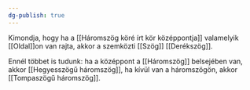 ```yaml
---
dg-publish: true
---
```

Kimondja, hogy ha a [[Háromszög köré írt kör középpontja]] valamelyik [[Oldal]]on van rajta, akkor a szemközti [[Szög]] [[Derékszög]]. 

Ennél többet is tudunk: ha a középpont a [[Háromszög]] belsejében van, akkor [[Hegyesszögű háromszög]], ha kívül van a háromszögön, akkor [[Tompaszögű háromszög]].